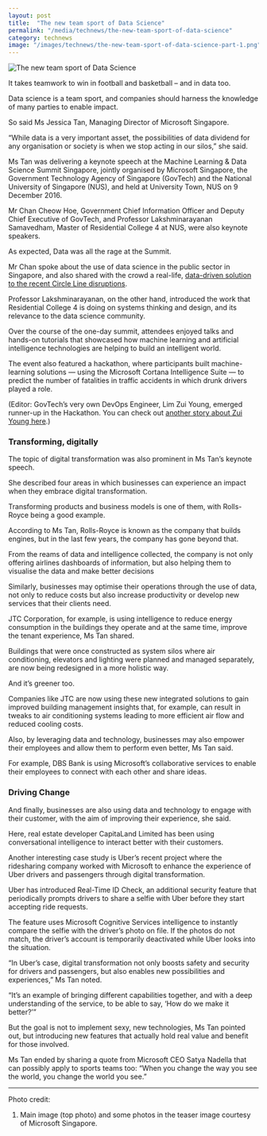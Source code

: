 ```yaml
---
layout: post
title:  "The new team sport of Data Science"
permalink: "/media/technews/the-new-team-sport-of-data-science"
category: technews
image: "/images/technews/the-new-team-sport-of-data-science-part-1.png"
---
```


![The new team sport of Data Science]({{site.baseurl}}/images/technews/the-new-team-sport-of-data-science-part-1.png)

It takes teamwork to win in football and basketball – and in data too.

Data science is a team sport, and companies should harness the knowledge of many parties to enable impact.

So said Ms Jessica Tan, Managing Director of Microsoft Singapore.

“While data is a very important asset, the possibilities of data dividend for any organisation or society is when we stop acting in our silos,” she said.

Ms Tan was delivering a keynote speech at the Machine Learning & Data Science Summit Singapore, jointly organised by Microsoft Singapore, the Government Technology Agency of Singapore (GovTech) and the National University of Singapore (NUS), and held at University Town, NUS on 9 December 2016.

Mr Chan Cheow Hoe, Government Chief Information Officer and Deputy Chief Executive of GovTech, and Professor Lakshminarayanan Samavedham, Master of Residential College 4 at NUS, were also keynote speakers.

As expected, Data was all the rage at the Summit.

Mr Chan spoke about the use of data science in the public sector in Singapore, and also shared with the crowd a real-life, [data-driven solution to the recent Circle Line disruptions](https://www.tech.gov.sg/technews/digitalgov/2016/12/rogue-train-a-big-data-story).

Professor Lakshminarayanan,  on the other hand, introduced the work that Residential College 4 is doing on systems thinking and design, and its relevance to the data science community.

Over the course of the one-day summit, attendees enjoyed talks and hands-on tutorials that showcased how machine learning and artificial intelligence technologies are helping to build an intelligent world.

The event also featured a hackathon, where participants built machine-learning solutions — using the Microsoft Cortana Intelligence Suite — to predict the number of fatalities in traffic accidents in which drunk drivers played a role.

(Editor: GovTech’s very own DevOps Engineer, Lim Zui Young, emerged runner-up in the Hackathon. You can check out [another story about Zui Young here](https://www.tech.gov.sg/technews/upclose/2016/12/an-inclusive-visit).)

### **Transforming, digitally**
The topic of digital transformation was also prominent in Ms Tan’s keynote speech.

She described four areas in which businesses can experience an impact when they embrace digital transformation.

Transforming products and business models is one of them, with Rolls-Royce being a good example.

According to Ms Tan, Rolls-Royce is known as the company that builds engines, but in the last few years, the company has gone beyond that.

From the reams of data and intelligence collected, the company is not only offering airlines dashboards of information, but also helping them to visualise the data and make better decisions

Similarly, businesses may optimise their operations through the use of data, not only to reduce costs but also increase productivity or develop new services that their clients need.

JTC Corporation, for example, is using intelligence to reduce energy consumption in the buildings they operate and at the same time, improve the tenant experience, Ms Tan shared.

Buildings that were once constructed as system silos where air conditioning, elevators and lighting were planned and managed separately, are now being redesigned in a more holistic way.

And it’s greener too.

Companies like JTC are now using these new integrated solutions to gain improved building management insights that, for example, can result in tweaks to air conditioning systems leading to more efficient air flow and reduced cooling costs.

Also, by leveraging data and technology, businesses may also empower their employees and allow them to perform even better, Ms Tan said.

For example, DBS Bank is using Microsoft’s collaborative services to enable their employees to connect with each other and share ideas.

### **Driving Change**
And finally, businesses are also using data and technology to engage with their customer, with the aim of improving their experience, she said.

Here, real estate developer CapitaLand Limited has been using conversational intelligence to interact better with their customers.

Another interesting case study is Uber’s recent project where the ridesharing company worked with Microsoft to enhance the experience of Uber drivers and passengers through digital transformation.

Uber has introduced Real-Time ID Check, an additional security feature that periodically prompts drivers to share a selfie with Uber before they start accepting ride requests.

The feature uses Microsoft Cognitive Services intelligence to instantly compare the selfie with the driver’s photo on file. If the photos do not match, the driver’s account is temporarily deactivated while Uber looks into the situation.

“In Uber’s case, digital transformation not only boosts safety and security for drivers and passengers, but also enables new possibilities and experiences,” Ms Tan noted.

“It’s an example of bringing different capabilities together, and with a deep understanding of the service, to be able to say, ‘How do we make it better?’”

But the goal is not to implement sexy, new technologies, Ms Tan pointed out, but introducing new features that actually hold real value and benefit for those involved.

Ms Tan ended by sharing a quote from Microsoft CEO Satya Nadella that can possibly apply to sports teams too: “When you change the way you see the world, you change the world you see.”

---

Photo credit:

1. Main image (top photo) and some photos in the teaser image courtesy of Microsoft Singapore.
